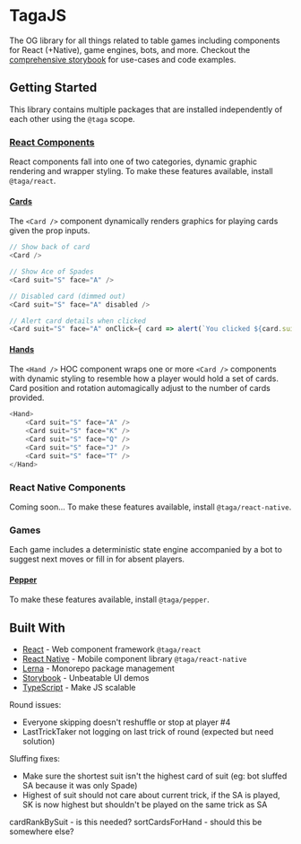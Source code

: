 # TagaJS

The OG library for all things related to table games including components for React (+Native), game engines, bots, and more. Checkout the [comprehensive storybook](https://taga.appspot.com) for use-cases and code examples.

## Getting Started

This library contains multiple packages that are installed independently of each other using the `@taga` scope.

### [React Components](https://www.npmjs.com/package/@taga/react)

React components fall into one of two categories, dynamic graphic rendering and wrapper styling. To make these features available, install `@taga/react`.

#### [Cards](https://taga.appspot.com/storybook/cards)

The `<Card />` component dynamically renders graphics for playing cards given the prop inputs.

```js
// Show back of card
<Card />

// Show Ace of Spades
<Card suit="S" face="A" />

// Disabled card (dimmed out)
<Card suit="S" face="A" disabled />

// Alert card details when clicked
<Card suit="S" face="A" onClick={ card => alert(`You clicked ${card.suit}${card.face}`) } />
```

#### [Hands](https://taga.appspot.com/storybook/hands)

The `<Hand />` HOC component wraps one or more `<Card />` components with dynamic styling to resemble how a player would hold a set of cards. Card position and rotation automagically adjust to the number of cards provided.

```js
<Hand>
    <Card suit="S" face="A" />
    <Card suit="S" face="K" />
    <Card suit="S" face="Q" />
    <Card suit="S" face="J" />
    <Card suit="S" face="T" />
</Hand>
```

### React Native Components

Coming soon... To make these features available, install `@taga/react-native`.

### Games

Each game includes a deterministic state engine accompanied by a bot to suggest next moves or fill in for absent players.

#### [Pepper](https://taga.appspot.com/storybook/pepper)

To make these features available, install `@taga/pepper`.

## Built With

* [React](https://reactjs.org/) - Web component framework `@taga/react`
* [React Native](https://reactnative.dev/) - Mobile component library `@taga/react-native`
* [Lerna](https://lerna.js.org/) - Monorepo package management
* [Storybook](https://storybook.js.org/) - Unbeatable UI demos
* [TypeScript](https://www.typescriptlang.org/) - Make JS scalable






Round issues:
- Everyone skipping doesn't reshuffle or stop at player #4
- LastTrickTaker not logging on last trick of round (expected but need solution)

Sluffing fixes:
- Make sure the shortest suit isn't the highest card of suit (eg: bot sluffed SA because it was only Spade)
- Highest of suit should not care about current trick, if the SA is played, SK is now highest but shouldn't be played on the same trick as SA

cardRankBySuit - is this needed?
sortCardsForHand - should this be somewhere else?